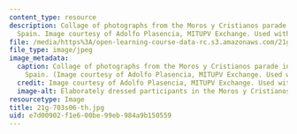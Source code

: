 ```yaml
---
content_type: resource
description: Collage of photographs from the Moros y Cristianos parade in Valencia,
  Spain. Image courtesy of Adolfo Plasencia, MITUPV Exchange. Used with permission.
file: /media/https%3A/open-learning-course-data-rc.s3.amazonaws.com/21g-703-spanish-iii-spring-2006/e7d00902f1e600be99eb984a9b150559_21g-703s06-th.jpg
file_type: image/jpeg
image_metadata:
  caption: Collage of photographs from the Moros y Cristianos parade in Valencia,
    Spain. (Image courtesy of Adolfo Plasencia, MITUPV Exchange. Used with permission.)
  credit: Image courtesy of Adolfo Plasencia, MITUPV Exchange. Used with permission.
  image-alt: Elaborately dressed participants in the Moros y Cristianos parade.
resourcetype: Image
title: 21g-703s06-th.jpg
uid: e7d00902-f1e6-00be-99eb-984a9b150559
---
```

